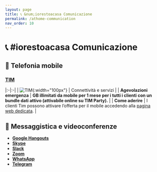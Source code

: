 ```yaml
---
layout: page
title: 📞 &num;iorestoacasa Comunicazione
permalink: /athome-communication
nav_order: 10
---
```


# 📞 #iorestoacasa Comunicazione

## 📱 Telefonia mobile

### **[TIM][timparty]** 

|:-|:-|
| ![TIM][logo-tim]{:width="100px"} | Connettività e servizi |
| **Agevolazioni emergenza** | **GB illimitati da mobile per 1 mese per i tutti i clienti con un bundle dati attivo (attivabile online su TIM Party).** |
| **Come aderire** | I clienti Tim possono attivare l’offerta per il mobile accedendo alla [pagina web dedicata][timparty]. |

## 💬 Messaggistica e videoconferenze

- **[Google Hangouts](https://hangouts.google.com)**
- **[Skype](https://www.skype.com/)**
- **[Slack](https://www.slack.com/)**
- **[Zoom](https://www.zoom.us)**
- **[WhatsApp](https://www.whatsapp.com/)**
- **[Telegram](https://www.telegram.org/)**


[timparty]: https://www.tim.it/timparty
[logo-tim]: https://solidarietadigitale.agid.gov.it/img/company/tim.svg